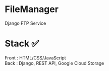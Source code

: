 # FileManager
Django FTP Service

# Stack ✅
Front : HTML/CSS/JavaScript<br>
Back : Django, REST API, Google Cloud Storage
